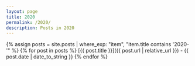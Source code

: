 ```yaml
---
layout: page
title: 2020
permalink: /2020/
description: Posts in 2020
---
```


{% assign posts = site.posts | where_exp: "item", "item.title contains '2020-'" %}
{% for post in posts %}
  [{{ post.title }}]({{ post.url | relative_url }}) - {{ post.date | date_to_string }}
{% endfor %}

